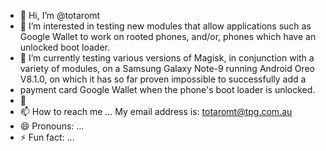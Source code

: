 - 👋 Hi, I’m @totaromt
- 👀 I’m interested in testing new modules that allow applications such as Google Wallet to work on rooted phones, and/or, phones which have an unlocked boot loader.
- 🌱 I’m currently testing various versions of Magisk, in conjunction with a variety of modules, on a Samsung Galaxy Note-9 running Android Oreo V8.1.0, on which it has so far proven impossible to successfully add a
- payment card Google Wallet when the phone's boot loader is unlocked.
- 💞️ 
- 📫 How to reach me ... My email address is: totaromt@tpg.com.au
- 😄 Pronouns: ...
- ⚡ Fun fact: ...

<!---
totaromt/totaromt is a ✨ special ✨ repository because its `README.md` (this file) appears on your GitHub profile.
You can click the Preview link to take a look at your changes.
--->
